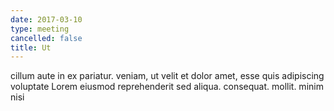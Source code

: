 ```yaml
---
date: 2017-03-10
type: meeting
cancelled: false
title: Ut
---
```

cillum aute in ex pariatur. veniam, ut velit et dolor amet, esse quis adipiscing voluptate Lorem eiusmod reprehenderit sed aliqua. consequat. mollit. minim nisi
